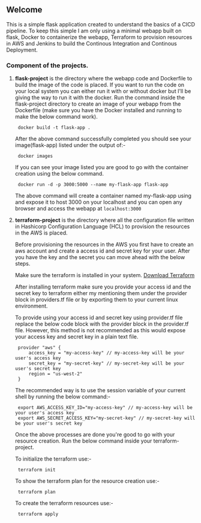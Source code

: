
## Welcome

This is a simple flask application created to understand the basics of a CICD pipeline.
To keep this simple I am only using a minimal webapp built on flask, Docker to containerize the webapp, Terraform to provision resources in AWS and Jenkins to build the Continous Integration and Continous Deployment.


### Component of the projects.

1. **flask-project** is the directory where the webapp code and Dockerfile to build the image of the code is placed. If you want to run the code on your local system you can either run it with or without docker but I'll be giving the way to run it with the docker.
Run the command inside the flask-project directory to create an image of your webapp from the Dockerfile (make sure you have the Docker installed and running to make the below command work).
    
        docker build -t flask-app .

    After the above command successfully completed you should see your image(flask-app) listed under the output of:-

        docker images

    If you can see your image listed you are good to go with the container creation using the below command.

        docker run -d -p 3000:5000 --name my-flask-app flask-app
    
    The above command will create a container named my-flask-app using and expose it to host 3000 on your localhost and you can open any browser and access the webapp at `localhost:3000`


2. **terraform-project** is the directory where all the configuration file written in Hashicorp Configuration Language (HCL) to provision the resources in the AWS is placed.

    Before provisioning the resources in the AWS you first have to create an aws account and create a access id and secret key for your user. After you have the key and the secret you can move ahead with the below steps.

    Make sure the terraform is installed in your system. [Download Terraform](https://developer.hashicorp.com/terraform/downloads)

    After installing terraform make sure you provide your access id and the secret key to terraform either my mentioning them under the provider block in providers.tf file or by exporting them to your current linux environment.

    To provide using your access id and secret key using provider.tf file replace the below code block with the provider block in the provider.tf file. However, this method is not recommended as this would expose your access key and secret key in a plain text file.

        provider "aws" {
            access_key = "my-access-key" // my-access-key will be your user's access key
            secret_key = "my-secret-key" // my-secret-key will be your user's secret key
            region = "us-west-2"
        }

    The recommended way is to use the session variable of your current shell by running the below command:-

        export AWS_ACCESS_KEY_ID="my-access-key" // my-access-key will be your user's access key
        export AWS_SECRET_ACCESS_KEY="my-secret-key" // my-secret-key will be your user's secret key
    
    Once the above processes are done you're good to go with your resource creation. Run the below command inside your terraform-project.

    To initialize the terraform use:-

        terraform init
    
    To show the terraform plan for the resource creation use:-
        
        terraform plan

    To create the terraform resources use:-

        terraform apply

 
 
